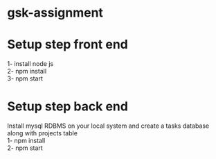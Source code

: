 # gsk-assignment
# Setup step front end
1- install node js <br>
2- npm install <br>
3- npm start <br>
# Setup step back end 
Install mysql RDBMS on your local system and create a tasks database along with projects table<br>
1- npm install<br>
2- npm start<br>

